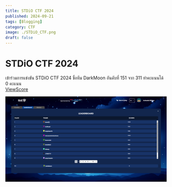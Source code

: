 ```yaml
---
title: STDiO CTF 2024
published: 2024-09-21
tags: [Blogging]
category: CTF
image: ./STDiO_CTF.png
draft: false
---
```


# STDiO CTF 2024
เข้าร่วมการแข่งขัน STDiO CTF 2024
ชื่อทีม DarkMoon อันดับที่ 151 จาก 311 ทำคะแนนได้ 0 คะแนน\
[ViewScore](https://lobby-ctf.secplayground.com/lobby/26e54457-0c4d-4902-94a8-e1a3324a8b46/summary)

![](./STDiO_CTF_2024.png)